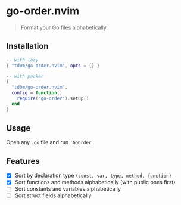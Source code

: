 # go-order.nvim

> Format your Go files alphabetically.

## Installation

```lua
-- with lazy
{ "td0m/go-order.nvim", opts = {} }

-- with packer
{
  "td0m/go-order.nvim",
  config = function()
    require("go-order").setup()
  end
}
```

## Usage

Open any `.go` file and run `:GoOrder`.

<!-- ### Formatting on save -->

## Features

- [x] Sort by declaration type `(const, var, type, method, function)`
- [x] Sort functions and methods alphabetically (with public ones first)
- [ ] Sort constants and variables alphabetically
- [ ] Sort struct fields alphabetically
